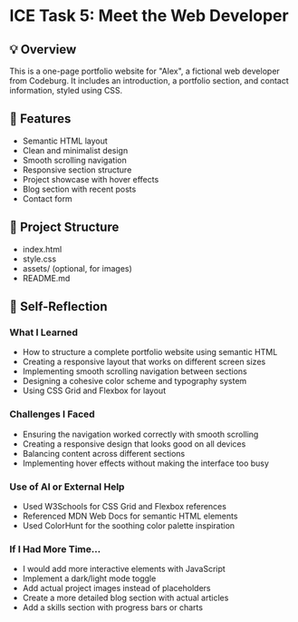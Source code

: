 # ICE Task 5: Meet the Web Developer

## 💡 Overview
This is a one-page portfolio website for "Alex", a fictional web developer from Codeburg. It includes an introduction, a portfolio section, and contact information, styled using CSS.

## 🚀 Features
- Semantic HTML layout
- Clean and minimalist design
- Smooth scrolling navigation
- Responsive section structure
- Project showcase with hover effects
- Blog section with recent posts
- Contact form

## 📁 Project Structure
- index.html
- style.css
- assets/ (optional, for images)
- README.md

## 🧠 Self-Reflection

### What I Learned
- How to structure a complete portfolio website using semantic HTML
- Creating a responsive layout that works on different screen sizes
- Implementing smooth scrolling navigation between sections
- Designing a cohesive color scheme and typography system
- Using CSS Grid and Flexbox for layout

### Challenges I Faced
- Ensuring the navigation worked correctly with smooth scrolling
- Creating a responsive design that looks good on all devices
- Balancing content across different sections
- Implementing hover effects without making the interface too busy

### Use of AI or External Help
- Used W3Schools for CSS Grid and Flexbox references
- Referenced MDN Web Docs for semantic HTML elements
- Used ColorHunt for the soothing color palette inspiration

### If I Had More Time…
- I would add more interactive elements with JavaScript
- Implement a dark/light mode toggle
- Add actual project images instead of placeholders
- Create a more detailed blog section with actual articles
- Add a skills section with progress bars or charts
